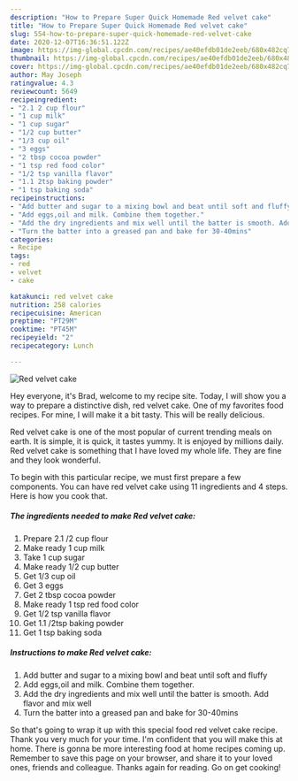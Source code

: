 ```yaml
---
description: "How to Prepare Super Quick Homemade Red velvet cake"
title: "How to Prepare Super Quick Homemade Red velvet cake"
slug: 554-how-to-prepare-super-quick-homemade-red-velvet-cake
date: 2020-12-07T16:36:51.122Z
image: https://img-global.cpcdn.com/recipes/ae40efdb01de2eeb/680x482cq70/red-velvet-cake-recipe-main-photo.jpg
thumbnail: https://img-global.cpcdn.com/recipes/ae40efdb01de2eeb/680x482cq70/red-velvet-cake-recipe-main-photo.jpg
cover: https://img-global.cpcdn.com/recipes/ae40efdb01de2eeb/680x482cq70/red-velvet-cake-recipe-main-photo.jpg
author: May Joseph
ratingvalue: 4.3
reviewcount: 5649
recipeingredient:
- "2.1 2 cup flour"
- "1 cup milk"
- "1 cup sugar"
- "1/2 cup butter"
- "1/3 cup oil"
- "3 eggs"
- "2 tbsp cocoa powder"
- "1 tsp red food color"
- "1/2 tsp vanilla flavor"
- "1.1 2tsp baking powder"
- "1 tsp baking soda"
recipeinstructions:
- "Add butter and sugar to a mixing bowl and beat until soft and fluffy"
- "Add eggs,oil and milk. Combine them together."
- "Add the dry ingredients and mix well until the batter is smooth. Add flavor and mix well"
- "Turn the batter into a greased pan and bake for 30-40mins"
categories:
- Recipe
tags:
- red
- velvet
- cake

katakunci: red velvet cake 
nutrition: 258 calories
recipecuisine: American
preptime: "PT29M"
cooktime: "PT45M"
recipeyield: "2"
recipecategory: Lunch

---
```



![Red velvet cake](https://img-global.cpcdn.com/recipes/ae40efdb01de2eeb/680x482cq70/red-velvet-cake-recipe-main-photo.jpg)

Hey everyone, it's Brad, welcome to my recipe site. Today, I will show you a way to prepare a distinctive dish, red velvet cake. One of my favorites food recipes. For mine, I will make it a bit tasty. This will be really delicious.



Red velvet cake is one of the most popular of current trending meals on earth. It is simple, it is quick, it tastes yummy. It is enjoyed by millions daily. Red velvet cake is something that I have loved my whole life. They are fine and they look wonderful.


To begin with this particular recipe, we must first prepare a few components. You can have red velvet cake using 11 ingredients and 4 steps. Here is how you cook that.

<!--inarticleads1-->

##### The ingredients needed to make Red velvet cake:

1. Prepare 2.1 /2 cup flour
1. Make ready 1 cup milk
1. Take 1 cup sugar
1. Make ready 1/2 cup butter
1. Get 1/3 cup oil
1. Get 3 eggs
1. Get 2 tbsp cocoa powder
1. Make ready 1 tsp red food color
1. Get 1/2 tsp vanilla flavor
1. Get 1.1 /2tsp baking powder
1. Get 1 tsp baking soda




<!--inarticleads2-->

##### Instructions to make Red velvet cake:

1. Add butter and sugar to a mixing bowl and beat until soft and fluffy
1. Add eggs,oil and milk. Combine them together.
1. Add the dry ingredients and mix well until the batter is smooth. Add flavor and mix well
1. Turn the batter into a greased pan and bake for 30-40mins




So that's going to wrap it up with this special food red velvet cake recipe. Thank you very much for your time. I'm confident that you will make this at home. There is gonna be more interesting food at home recipes coming up. Remember to save this page on your browser, and share it to your loved ones, friends and colleague. Thanks again for reading. Go on get cooking!

